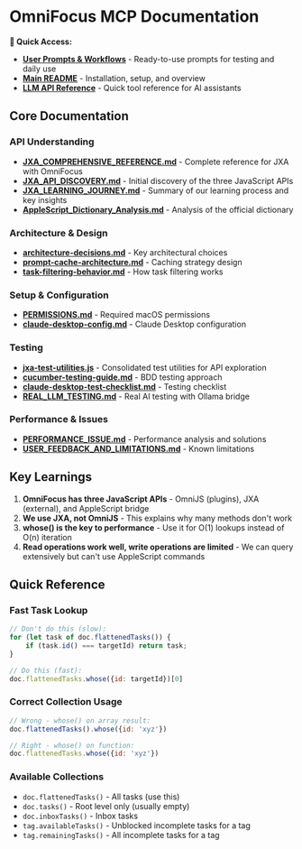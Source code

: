 # OmniFocus MCP Documentation

**📖 Quick Access:**
- **[User Prompts & Workflows](../prompts/README.md)** - Ready-to-use prompts for testing and daily use
- **[Main README](../README.md)** - Installation, setup, and overview
- **[LLM API Reference](./API-REFERENCE-LLM.md)** - Quick tool reference for AI assistants

## Core Documentation

### API Understanding
- **[JXA_COMPREHENSIVE_REFERENCE.md](JXA_COMPREHENSIVE_REFERENCE.md)** - Complete reference for JXA with OmniFocus
- **[JXA_API_DISCOVERY.md](JXA_API_DISCOVERY.md)** - Initial discovery of the three JavaScript APIs
- **[JXA_LEARNING_JOURNEY.md](JXA_LEARNING_JOURNEY.md)** - Summary of our learning process and key insights
- **[AppleScript_Dictionary_Analysis.md](AppleScript_Dictionary_Analysis.md)** - Analysis of the official dictionary

### Architecture & Design
- **[architecture-decisions.md](architecture-decisions.md)** - Key architectural choices
- **[prompt-cache-architecture.md](prompt-cache-architecture.md)** - Caching strategy design
- **[task-filtering-behavior.md](task-filtering-behavior.md)** - How task filtering works

### Setup & Configuration
- **[PERMISSIONS.md](PERMISSIONS.md)** - Required macOS permissions
- **[claude-desktop-config.md](claude-desktop-config.md)** - Claude Desktop configuration

### Testing
- **[jxa-test-utilities.js](jxa-test-utilities.js)** - Consolidated test utilities for API exploration
- **[cucumber-testing-guide.md](cucumber-testing-guide.md)** - BDD testing approach
- **[claude-desktop-test-checklist.md](claude-desktop-test-checklist.md)** - Testing checklist
- **[REAL_LLM_TESTING.md](REAL_LLM_TESTING.md)** - Real AI testing with Ollama bridge

### Performance & Issues
- **[PERFORMANCE_ISSUE.md](PERFORMANCE_ISSUE.md)** - Performance analysis and solutions
- **[USER_FEEDBACK_AND_LIMITATIONS.md](USER_FEEDBACK_AND_LIMITATIONS.md)** - Known limitations

## Key Learnings

1. **OmniFocus has three JavaScript APIs** - OmniJS (plugins), JXA (external), and AppleScript bridge
2. **We use JXA, not OmniJS** - This explains why many methods don't work
3. **whose() is the key to performance** - Use it for O(1) lookups instead of O(n) iteration
4. **Read operations work well, write operations are limited** - We can query extensively but can't use AppleScript commands

## Quick Reference

### Fast Task Lookup
```javascript
// Don't do this (slow):
for (let task of doc.flattenedTasks()) {
    if (task.id() === targetId) return task;
}

// Do this (fast):
doc.flattenedTasks.whose({id: targetId})[0]
```

### Correct Collection Usage
```javascript
// Wrong - whose() on array result:
doc.flattenedTasks().whose({id: 'xyz'})

// Right - whose() on function:
doc.flattenedTasks.whose({id: 'xyz'})
```

### Available Collections
- `doc.flattenedTasks()` - All tasks (use this)
- `doc.tasks()` - Root level only (usually empty)
- `doc.inboxTasks()` - Inbox tasks
- `tag.availableTasks()` - Unblocked incomplete tasks for a tag
- `tag.remainingTasks()` - All incomplete tasks for a tag